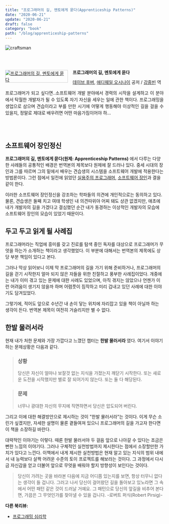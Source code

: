 ```yaml
---
title: "프로그래머의 길, 멘토에게 묻다(Apprenticeship Patterns)"
date: "2020-06-21"
update: "2020-06-21"
draft: false
category: "book"
path: "/blog/apprenticeship-patterns"
---
```


![craftsman](https://images.unsplash.com/photo-1511306162219-1c5a469ab86c?ixlib=rb-1.2.1&ixid=eyJhcHBfaWQiOjEyMDd9&auto=format&fit=crop&w=1400&q=60)

<br /><br /><div style="clear:left;text-align:left;"><div style="float:left;margin:0 15px 5px 0;"><a href="http://www.yes24.com/Product/Goods/4045732" style="display:inline-block;overflow:hidden;border:solid 1px #ccc;" target="_blank"><img style="margin:-1px;vertical-align:top;" src="http://image.yes24.com/goods/4045732/M" border="0" alt="프로그래머의 길, 멘토에게 묻다 "></a></div><div><p style="line-height:1.2em;font-size:14px;font-weight:bold;">프로그래머의 길, 멘토에게 묻다 </p><p style="margin-top:5px;line-height:1.2em;"><a href="http://www.yes24.com/SearchCorner/Result?domain=ALL&author_yn=Y&query=%b5%a5%c0%cc%ba%ea+%c8%c4%b9%f6" target="_blank">데이브 후버</a>, <a href="http://www.yes24.com/SearchCorner/Result?domain=ALL&author_yn=Y&query=%be%d6%b5%f0%bf%fe%c0%cf+%bf%c0%bd%c3%b3%aa%c0%cc" target="_blank">애디웨일 오시나이</a> 공저 / <a href="http://www.yes24.com/SearchCorner/Result?domain=ALL&author_yn=Y&query=%b0%ad%c1%df%ba%f3" target="_blank">강중빈</a> 역</p><p style="margin-top:14px;line-height:1.5em;text-align:justify;">프로그래머가 되고 싶다면..소프트웨어 개발 분야에서 경력의 시작을 설계하고 이 분야에서 탁월한 개발자가 될 수 있도록 자기 자신을 세우는 일에 관한 책이다. 프로그래밍을 생업으로 삼으며 견습이라고 부를 만한 시기에 어떻게 행동해야 이상적인 길을 걸을 수 있을지, 정말로 제대로 배우려면 어떤 마음가짐이어야 하...</p></div></div><br /><br />

## 소프트웨어 장인정신

**프로그래머의 길, 멘토에게 묻다(원제: Apprenticeship Patterns)** 에서 다루는 다양한 사례들의 공통적인 배경은 번역본의 제목보다 원제에 잘 드러나 있다. 중세 시대의 장인과 그를 따르며 그의 밑에서 배우는 견습생의 시스템을 소프트웨어 개발에 적용한다는 방법론이다. 그런 점에서 일전에 읽었던 [실용주의 프로그래머](http://www.yes24.com/Product/Goods/12501565?scode=032&OzSrank=1), [소프트웨어 장인](http://www.yes24.com/Product/Goods/20461940?Acode=101)과 결을 같이 한다.

이러한 소프트웨어 장인정신을 강조하는 학파들의 의견에 개인적으로는 동의하고 있다. 물론, 견습생은 둘째 치고 여태 학생인 내 의견따위야 어찌 돼도 상관 없겠지만, 애초에 내가 개발자의 길을 가겠다고 결심했던 순간 내가 동경하는 이상적인 개발자의 모습에 소프트웨어 장인의 모습이 있었기 때문이다.

## 두고 두고 읽게 될 사례집

프로그래머라는 직업에 흥미를 갖고 진로를 탐색 중인 독자를 대상으로 프로그래머가 무엇을 하는가 소개하는 책이라고 생각했었다. 이 부분에 대해서는 번역본의 제목에도 상당 부분 책임이 있다고 본다.

그러나 막상 읽어보니 이제 막 프로그래머의 길을 가기 위해 준비하거나, 프로그래머의 길을 걷기 시작한지 얼마 되지 않은 자들을 위한 친절하고 풍부한 사례집이었다. 개중에는 내가 이미 겪고 있는 문제에 대한 사례도 있었으며, 아직 겪지는 않았으나 언젠가 이런 어려움이 생기지 않을까 하며 어렴풋이 짐작하고 미리 겁내고 있던 사례에 대한 이야기도 담겨있었다.

그렇기에, 적어도 앞으로 수년간 내 손이 닿는 위치에 자리잡고 있을 책이 아닐까 하는 생각이 든다. 번역본 제목이 여전히 거슬리지만 별 수 없다.

## 한발 물러서라

현재 내가 처한 문제와 가장 가깝다고 느꼈던 챕터는 **한발 물러서라** 였다. 여기서 이야기하는 문제상황은 다음과 같다.

> ### 상황
>
> 당신은 자신이 얼마나 보잘것 없는 지식을 가졌는지 깨닫기 시작한다. 또는 새로운 도전을 시작했지만 별로 잘 되어가지 않는다. 또는 둘 다 해당된다.

> ### 문제
>
> 너무나 광대한 자신의 무지에 직면하면서 당신은 압도되어 버린다.

그리고 이에 대한 해결방안으로 제시하는 것이 "한발 물러서라"는 것이다. 이게 무슨 소린가 싶겠지만, 자세한 설명이 물론 곁들여져 있으니 프로그래머의 길을 가고자 한다면 이 책을 소장하길 바란다.

대략적인 이야기는 이렇다. 때론 한발 물러서야 두 걸음 앞으로 나아갈 수 있다는 조금은 뻔한 느낌의 이야기다. 그러나 구체적인 실천방법까지 제시한다는 점에서 소장할만한 가치가 있다고 느낀다. 이책에서 내게 제시한 실천방법은 현재 알고 있는 지식의 범위 내에서 내 능력보다 살짝 어려운 수준의 토이 프로젝트를 해보라는 것이다. 그 과정에서 다시금 자신감을 얻고 더불어 앞으로 무엇을 배워야 할지 방향성이 보인다는 것이다.

> 당신이 가려는 곳을 바라본 다음에 지금 어디쯤 있는지를 보면, 항상 터무니 없다는 생각이 들 겁니다. 그러고 나서 당신이 걸어왔던 길을 돌아보고 있노라면 그 속에서 어떤 패턴 같은 것이 드러날 거예요. 그 패턴으로 당신의 앞길을 비추어 본다면, 가끔은 그 무엇인가를 찾아낼 수 있을 겁니다. -로버트 퍼식(Robert Pirsig)-

**다른 북리뷰:**

- [프로그래밍 심리학](https://intzzzero.netlify.app/phychology-of-programming)
